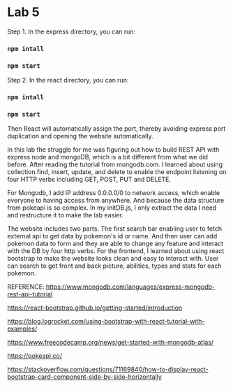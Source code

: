 # Lab 5


Step 1. In the express directory, you can run:


### `npm intall`
### `npm start`


Step 2. In the react directory, you can run:


### `npm intall`
### `npm start`


Then React will automatically assign the port, thereby avoiding express port duplication and opening the website automatically.


In this lab the struggle for me was figuring out how to build REST API with express node and mongoDB, which is a bit different from what we did before. After reading the tutorial from mongodb.com. I learned about using collection.find, insert, update, and delete to enable the endpoint listening on four HTTP verbs including GET, POST, PUT and DELETE. 


For Mongodb, I add IP address 0.0.0.0/0 to network access, which enable everyone to having access from anywhere. And because the data structure from pokeapi is so complex. In my initDB.js, I only extract the data I need and restructure it to make the lab easier. 


The website includes two parts. The first search bar enabling user to fetch external api to get data by pokemon's id or name. And then user can add pokemon data to form and they are able to change any feature and interact with the DB by four http verbs. For the frontend, I learned about using react bootstrap to make the website looks clean and easy to interact with. User can search to get front and back picture, abilities, types and stats for each pokemon. 


REFERENCE:
https://www.mongodb.com/languages/express-mongodb-rest-api-tutorial

https://react-bootstrap.github.io/getting-started/introduction

https://blog.logrocket.com/using-bootstrap-with-react-tutorial-with-examples/

https://www.freecodecamp.org/news/get-started-with-mongodb-atlas/

https://pokeapi.co/

https://stackoverflow.com/questions/71169840/how-to-display-react-bootstrap-card-component-side-by-side-horizontally
